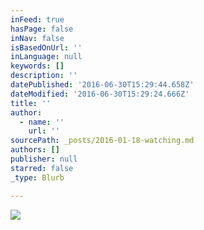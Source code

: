 ```yaml
---
inFeed: true
hasPage: false
inNav: false
isBasedOnUrl: ''
inLanguage: null
keywords: []
description: ''
datePublished: '2016-06-30T15:29:44.658Z'
dateModified: '2016-06-30T15:29:24.666Z'
title: ''
author:
  - name: ''
    url: ''
sourcePath: _posts/2016-01-18-watching.md
authors: []
publisher: null
starred: false
_type: Blurb

---
```

![](https://the-grid-user-content.s3-us-west-2.amazonaws.com/54baf274-4668-44ee-8e8a-bb7cccab1f13.jpg)
